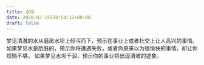 ```yaml
---
title: 水坝
date: 2020-02-15T20:54:12+08:00
draft: false
---
```


梦见清澈的水从磨房水坝上倾泻而下，预示在事业上或者社交上让人高兴的事情。
如果梦见水是肮脏的，预示你将遭遇失败，或者你原来以为很愉快的事情，却让你烦恼不堪。
如果梦见水坝干涸，预示你的事业将出现滑坡的迹象。

